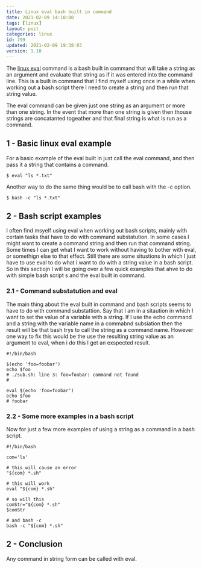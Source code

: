 ```yaml
---
title: Linux eval bash built in command
date: 2021-02-09 14:10:00
tags: [linux]
layout: post
categories: linux
id: 799
updated: 2021-02-09 19:38:03
version: 1.10
---
```


The [linux eval](https://www.computerhope.com/unix/bash/eval.htm) command is a bash built in command that will take a string as an argument and evaluate that string as if it was entered into the command line. This is a built in command that I find myself using once in a while when working out a bash script there I need to create a string and then run that string value.

The eval command can be given just one string as an argument or more than one string. In the event that more than one string is given then thouse strings are concatanted togeather and that final string is what is run as a command.

<!-- more -->

## 1 - Basic linux eval example

For a basic example of the eval built in just call the eval command, and then pass it a string that contains a command.

```
$ eval "ls *.txt"
```

Another way to do the same thing would be to call bash with the -c option.

```
$ bash -c "ls *.txt"
```

## 2 - Bash script examples

I often find msyelf using eval when working out bash scripts, mainly with certain tasks that have to do with command substatution. In some cases I might want to create a command string and then run that command string. Some times I can get what I want to work without having to bother with eval, or somethign else to that effect. Still there are some situstions in which I just have to use eval to do what i want to do with a string value in a bash script. So in this sectiojn I will be going over a few quick examples that ahve to do with simple bash script s and the eval built in command.

### 2.1 - Command substatution and eval

The main thing about the eval built in command and bash scripts seems to have to do with command substattion. Say that I am in a sitaution in which I want to set the value of a variable with a string. If I use the echo command and a string with the variable name in a commabnd subsiation then the result will be that bash trys to call the string as a command name. However one way to fix this would be the use the resulting string value as an argument to eval, when i do this I get an exspected result.

```
#!/bin/bash
 
$(echo 'foo=foobar')
echo $foo
# ./sub.sh: line 3: foo=foobar: command not found
#
 
eval $(echo 'foo=foobar')
echo $foo
# foobar
```

### 2.2 - Some more examples in a bash script

Now for just a few more examples of using a string as a command in a bash script.

```
#!/bin/bash
 
com='ls'
 
# this will cause an error
"${com} *.sh"
 
# this will work
eval "${com} *.sh"
 
# so will this
comStr="${com} *.sh"
$comStr
 
# and bash -c
bash -c "${com} *.sh"
```

## 2 - Conclusion

Any command in string form can be called with eval.